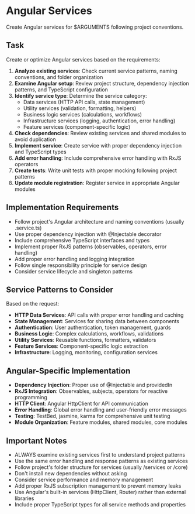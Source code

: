 # Angular Services

Create Angular services for $ARGUMENTS following project conventions.

## Task

Create or optimize Angular services based on the requirements:

1. **Analyze existing services**: Check current service patterns, naming conventions, and folder organization
2. **Examine Angular setup**: Review project structure, dependency injection patterns, and TypeScript configuration
3. **Identify service type**: Determine the service category:
   - Data services (HTTP API calls, state management)
   - Utility services (validation, formatting, helpers)
   - Business logic services (calculations, workflows)
   - Infrastructure services (logging, authentication, error handling)
   - Feature services (component-specific logic)
4. **Check dependencies**: Review existing services and shared modules to avoid duplication
5. **Implement service**: Create service with proper dependency injection and TypeScript types
6. **Add error handling**: Include comprehensive error handling with RxJS operators
7. **Create tests**: Write unit tests with proper mocking following project patterns
8. **Update module registration**: Register service in appropriate Angular modules

## Implementation Requirements

- Follow project's Angular architecture and naming conventions (usually .service.ts)
- Use proper dependency injection with @Injectable decorator
- Include comprehensive TypeScript interfaces and types
- Implement proper RxJS patterns (observables, operators, error handling)
- Add proper error handling and logging integration
- Follow single responsibility principle for service design
- Consider service lifecycle and singleton patterns

## Service Patterns to Consider

Based on the request:
- **HTTP Data Services**: API calls with proper error handling and caching
- **State Management**: Services for sharing data between components
- **Authentication**: User authentication, token management, guards
- **Business Logic**: Complex calculations, workflows, validations
- **Utility Services**: Reusable functions, formatters, validators
- **Feature Services**: Component-specific logic extraction
- **Infrastructure**: Logging, monitoring, configuration services

## Angular-Specific Implementation

- **Dependency Injection**: Proper use of @Injectable and providedIn
- **RxJS Integration**: Observables, subjects, operators for reactive programming
- **HTTP Client**: Angular HttpClient for API communication
- **Error Handling**: Global error handling and user-friendly error messages
- **Testing**: TestBed, jasmine, karma for comprehensive unit testing
- **Module Organization**: Feature modules, shared modules, core modules

## Important Notes

- ALWAYS examine existing services first to understand project patterns
- Use the same error handling and response patterns as existing services
- Follow project's folder structure for services (usually /services or /core)
- Don't install new dependencies without asking
- Consider service performance and memory management
- Add proper RxJS subscription management to prevent memory leaks
- Use Angular's built-in services (HttpClient, Router) rather than external libraries
- Include proper TypeScript types for all service methods and properties
